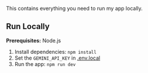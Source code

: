 

This contains everything you need to run my app locally.

## Run Locally

**Prerequisites:**  Node.js


1. Install dependencies:
   `npm install`
2. Set the `GEMINI_API_KEY` in [.env.local](.env.local) 
3. Run the app:
   `npm run dev`
